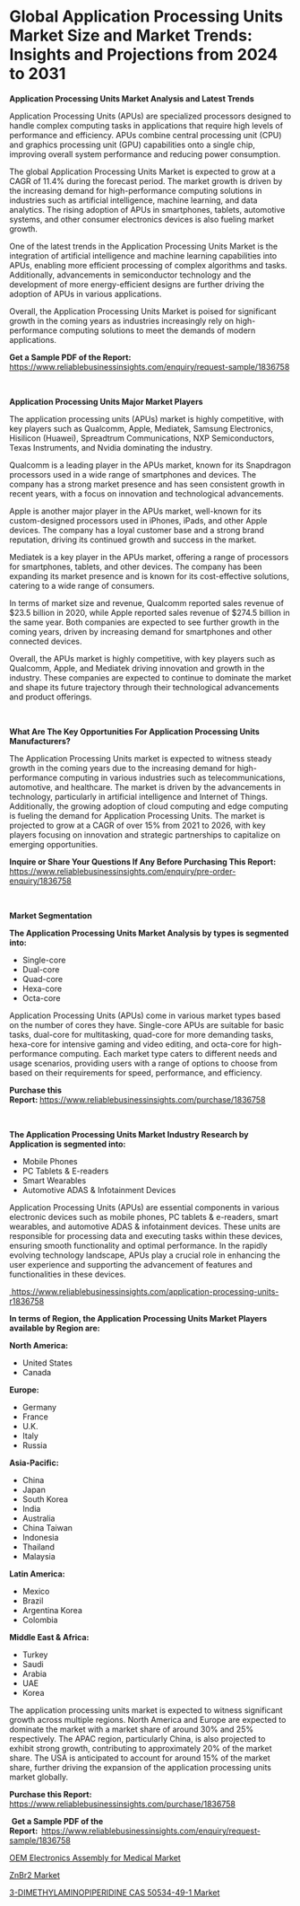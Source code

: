 <p><h1>Global Application Processing Units Market Size and Market Trends: Insights and Projections from 2024 to 2031</h1></p><p><strong>Application Processing Units Market Analysis and Latest Trends</strong></p>
<p><p>Application Processing Units (APUs) are specialized processors designed to handle complex computing tasks in applications that require high levels of performance and efficiency. APUs combine central processing unit (CPU) and graphics processing unit (GPU) capabilities onto a single chip, improving overall system performance and reducing power consumption.</p><p>The global Application Processing Units Market is expected to grow at a CAGR of 11.4% during the forecast period. The market growth is driven by the increasing demand for high-performance computing solutions in industries such as artificial intelligence, machine learning, and data analytics. The rising adoption of APUs in smartphones, tablets, automotive systems, and other consumer electronics devices is also fueling market growth.</p><p>One of the latest trends in the Application Processing Units Market is the integration of artificial intelligence and machine learning capabilities into APUs, enabling more efficient processing of complex algorithms and tasks. Additionally, advancements in semiconductor technology and the development of more energy-efficient designs are further driving the adoption of APUs in various applications.</p><p>Overall, the Application Processing Units Market is poised for significant growth in the coming years as industries increasingly rely on high-performance computing solutions to meet the demands of modern applications.</p></p>
<p><strong>Get a Sample PDF of the Report:&nbsp;</strong> <a href="https://www.reliablebusinessinsights.com/enquiry/request-sample/1836758">https://www.reliablebusinessinsights.com/enquiry/request-sample/1836758</a></p>
<p>&nbsp;</p>
<p><strong>Application Processing Units Major Market Players</strong></p>
<p><p>The application processing units (APUs) market is highly competitive, with key players such as Qualcomm, Apple, Mediatek, Samsung Electronics, Hisilicon (Huawei), Spreadtrum Communications, NXP Semiconductors, Texas Instruments, and Nvidia dominating the industry. </p><p>Qualcomm is a leading player in the APUs market, known for its Snapdragon processors used in a wide range of smartphones and devices. The company has a strong market presence and has seen consistent growth in recent years, with a focus on innovation and technological advancements.</p><p>Apple is another major player in the APUs market, well-known for its custom-designed processors used in iPhones, iPads, and other Apple devices. The company has a loyal customer base and a strong brand reputation, driving its continued growth and success in the market.</p><p>Mediatek is a key player in the APUs market, offering a range of processors for smartphones, tablets, and other devices. The company has been expanding its market presence and is known for its cost-effective solutions, catering to a wide range of consumers.</p><p>In terms of market size and revenue, Qualcomm reported sales revenue of $23.5 billion in 2020, while Apple reported sales revenue of $274.5 billion in the same year. Both companies are expected to see further growth in the coming years, driven by increasing demand for smartphones and other connected devices.</p><p>Overall, the APUs market is highly competitive, with key players such as Qualcomm, Apple, and Mediatek driving innovation and growth in the industry. These companies are expected to continue to dominate the market and shape its future trajectory through their technological advancements and product offerings.</p></p>
<p>&nbsp;</p>
<p><strong>What Are The Key Opportunities For Application Processing Units Manufacturers?</strong></p>
<p><p>The Application Processing Units market is expected to witness steady growth in the coming years due to the increasing demand for high-performance computing in various industries such as telecommunications, automotive, and healthcare. The market is driven by the advancements in technology, particularly in artificial intelligence and Internet of Things. Additionally, the growing adoption of cloud computing and edge computing is fueling the demand for Application Processing Units. The market is projected to grow at a CAGR of over 15% from 2021 to 2026, with key players focusing on innovation and strategic partnerships to capitalize on emerging opportunities.</p></p>
<p><strong>Inquire or Share Your Questions If Any Before Purchasing This Report:</strong> <a href="https://www.reliablebusinessinsights.com/enquiry/pre-order-enquiry/1836758">https://www.reliablebusinessinsights.com/enquiry/pre-order-enquiry/1836758</a></p>
<p>&nbsp;</p>
<p><strong>Market Segmentation</strong></p>
<p><strong>The Application Processing Units Market Analysis by types is segmented into:</strong></p>
<p><ul><li>Single-core</li><li>Dual-core</li><li>Quad-core</li><li>Hexa-core</li><li>Octa-core</li></ul></p>
<p><p>Application Processing Units (APUs) come in various market types based on the number of cores they have. Single-core APUs are suitable for basic tasks, dual-core for multitasking, quad-core for more demanding tasks, hexa-core for intensive gaming and video editing, and octa-core for high-performance computing. Each market type caters to different needs and usage scenarios, providing users with a range of options to choose from based on their requirements for speed, performance, and efficiency.</p></p>
<p><strong>Purchase this Report:&nbsp;</strong><a href="https://www.reliablebusinessinsights.com/purchase/1836758">https://www.reliablebusinessinsights.com/purchase/1836758</a></p>
<p>&nbsp;</p>
<p><strong>The Application Processing Units Market Industry Research by Application is segmented into:</strong></p>
<p><ul><li>Mobile Phones</li><li>PC Tablets & E-readers</li><li>Smart Wearables</li><li>Automotive ADAS & Infotainment Devices</li></ul></p>
<p><p>Application Processing Units (APUs) are essential components in various electronic devices such as mobile phones, PC tablets & e-readers, smart wearables, and automotive ADAS & infotainment devices. These units are responsible for processing data and executing tasks within these devices, ensuring smooth functionality and optimal performance. In the rapidly evolving technology landscape, APUs play a crucial role in enhancing the user experience and supporting the advancement of features and functionalities in these devices.</p></p>
<p><a href="https://www.reliablebusinessinsights.com/application-processing-units-r1836758">&nbsp;https://www.reliablebusinessinsights.com/application-processing-units-r1836758</a></p>
<p><strong>In terms of Region, the Application Processing Units Market Players available by Region are:</strong></p>
<p>
    <p> <strong> North America: </strong>
        <ul>
            <li>United States</li>
            <li>Canada</li>
        </ul>
        </p> 
    <p> <strong> Europe: </strong>
        <ul>
            <li>Germany</li>
            <li>France</li>
            <li>U.K.</li>
            <li>Italy</li>
            <li>Russia</li>
        </ul>
        </p> 
    <p> <strong> Asia-Pacific: </strong>
        <ul>
            <li>China</li>
            <li>Japan</li>
            <li>South Korea</li>
            <li>India</li>
            <li>Australia</li>
            <li>China Taiwan</li>
            <li>Indonesia</li>
            <li>Thailand</li>
            <li>Malaysia</li>
        </ul>
        </p> 
    <p> <strong> Latin America: </strong>
        <ul>
            <li>Mexico</li>
            <li>Brazil</li>
            <li>Argentina Korea</li>
            <li>Colombia</li>
        </ul>
        </p> 
    <p> <strong> Middle East & Africa: </strong>
        <ul>
            <li>Turkey</li>
            <li>Saudi</li>
            <li>Arabia</li>
            <li>UAE</li>
            <li>Korea</li>
        </ul>
    </p>
    </p>
<p><p>The application processing units market is expected to witness significant growth across multiple regions. North America and Europe are expected to dominate the market with a market share of around 30% and 25% respectively. The APAC region, particularly China, is also projected to exhibit strong growth, contributing to approximately 20% of the market share. The USA is anticipated to account for around 15% of the market share, further driving the expansion of the application processing units market globally.</p></p>
<p><strong>Purchase this Report: </strong><a href="https://www.reliablebusinessinsights.com/purchase/1836758">https://www.reliablebusinessinsights.com/purchase/1836758</a></p>
<p>&nbsp;<strong>Get a Sample PDF of the Report:&nbsp;&nbsp;</strong><a href="https://www.reliablebusinessinsights.com/enquiry/request-sample/1836758">https://www.reliablebusinessinsights.com/enquiry/request-sample/1836758</a></p>
<p><strong></strong></p>
<p><p><a href="https://issuu.com/reportprime-2/docs/oem-electronics-assembly-for-medical-market-size-2">OEM Electronics Assembly for Medical Market</a></p><p><a href="https://github.com/trameciabutler45/Market-Research-Report-List-1/blob/main/znbr2-market.md">ZnBr2 Market</a></p><p><a href="https://github.com/staberhelen84/Market-Research-Report-List-1/blob/main/3-dimethylaminopiperidine-cas-50534-49-1-market.md">3-DIMETHYLAMINOPIPERIDINE CAS 50534-49-1 Market</a></p></p>